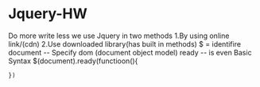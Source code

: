 # Jquery-HW
Do more write less
    we use Jquery in two methods
    1.By using online link/(cdn)
    2.Use downloaded library(has built in methods)
    $ = identifire
    document -- Specify dom (document object model)
    ready -- is even
    Basic Syntax
    $(document).ready(functioon(){
        
    })
